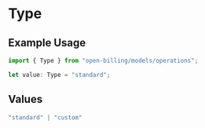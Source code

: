 # Type

## Example Usage

```typescript
import { Type } from "open-billing/models/operations";

let value: Type = "standard";
```

## Values

```typescript
"standard" | "custom"
```